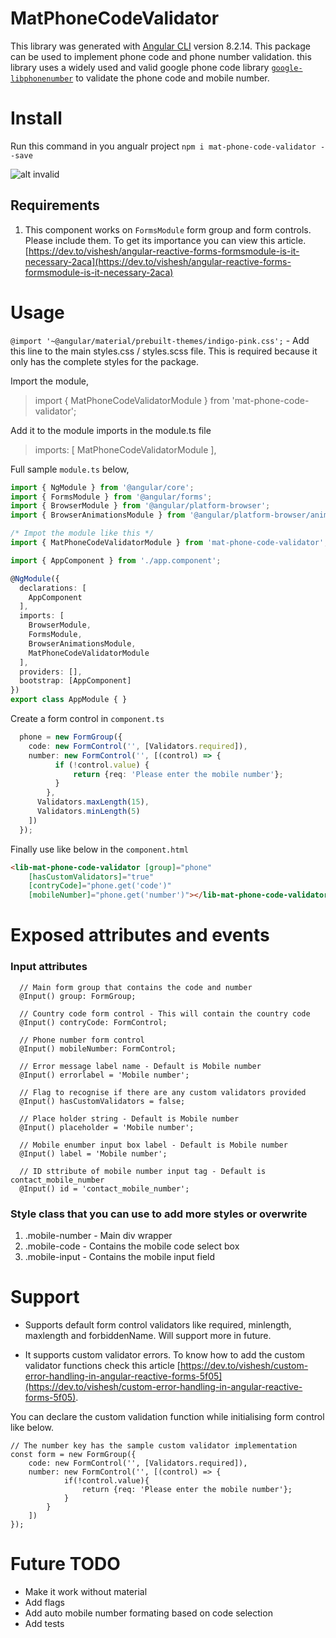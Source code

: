 # MatPhoneCodeValidator

This library was generated with [Angular CLI](https://github.com/angular/angular-cli) version 8.2.14. This package can be used to implement phone code and phone number validation. this library uses a widely used and valid google phone code library [`google-libphonenumber`](https://www.npmjs.com/package/google-libphonenumber) to validate the phone code and mobile number.


# Install

Run this command in you angualr project `npm i mat-phone-code-validator --save`

![alt invalid](https://drive.google.com/file/d/1cX8l8PRuxiXQ8bb-FNwh9OoW-XXaa5fZ/view?usp=sharing)

## Requirements

1. This component works on `FormsModule` form group and form controls. Please include them. To get its importance you can view this article. [https://dev.to/vishesh/angular-reactive-forms-formsmodule-is-it-necessary-2aca](https://dev.to/vishesh/angular-reactive-forms-formsmodule-is-it-necessary-2aca)

# Usage

`@import '~@angular/material/prebuilt-themes/indigo-pink.css';` - Add this line to the main styles.css / styles.scss file. This is required because it only has the complete styles for the package.

Import the module,
> import { MatPhoneCodeValidatorModule } from 'mat-phone-code-validator';

Add it to the module imports in the module.ts file
> imports: [
    MatPhoneCodeValidatorModule
  ],

Full sample `module.ts` below,
```typescript
import { NgModule } from '@angular/core';
import { FormsModule } from '@angular/forms';
import { BrowserModule } from '@angular/platform-browser';
import { BrowserAnimationsModule } from '@angular/platform-browser/animations';

/* Impot the module like this */
import { MatPhoneCodeValidatorModule } from 'mat-phone-code-validator';

import { AppComponent } from './app.component';

@NgModule({
  declarations: [
    AppComponent
  ],
  imports: [
    BrowserModule,
    FormsModule,
    BrowserAnimationsModule,
    MatPhoneCodeValidatorModule
  ],
  providers: [],
  bootstrap: [AppComponent]
})
export class AppModule { }

```
Create a form control in `component.ts`
```typescript
  phone = new FormGroup({
    code: new FormControl('', [Validators.required]),
    number: new FormControl('', [(control) => {
          if (!control.value) {
              return {req: 'Please enter the mobile number'};
          }
        },
      Validators.maxLength(15),
      Validators.minLength(5)
    ])
  });
```
Finally use like below in the `component.html`
```html
<lib-mat-phone-code-validator [group]="phone"
    [hasCustomValidators]="true"
    [contryCode]="phone.get('code')"
    [mobileNumber]="phone.get('number')"></lib-mat-phone-code-validator>
```

# Exposed attributes and events

### Input attributes
```
  // Main form group that contains the code and number
  @Input() group: FormGroup;
  
  // Country code form control - This will contain the country code
  @Input() contryCode: FormControl;
  
  // Phone number form control
  @Input() mobileNumber: FormControl;
  
  // Error message label name - Default is Mobile number
  @Input() errorlabel = 'Mobile number';
  
  // Flag to recognise if there are any custom validators provided
  @Input() hasCustomValidators = false;
  
  // Place holder string - Default is Mobile number
  @Input() placeholder = 'Mobile number';

  // Mobile enumber input box label - Default is Mobile number
  @Input() label = 'Mobile number';
  
  // ID sttribute of mobile number input tag - Default is contact_mobile_number
  @Input() id = 'contact_mobile_number';
```

### Style class that you can use to add more styles or overwrite
1. .mobile-number - Main div wrapper
2. .mobile-code - Contains the mobile code select box
2. .mobile-input - Contains the mobile input field

# Support

* Supports default form control validators like required, minlength, maxlength and forbiddenName. Will support more in future.

* It supports custom validator errors. To know how to add the custom validator functions check this article [https://dev.to/vishesh/custom-error-handling-in-angular-reactive-forms-5f05](https://dev.to/vishesh/custom-error-handling-in-angular-reactive-forms-5f05).

You can declare the custom validation function while initialising form control like below.

```
// The number key has the sample custom validator implementation
const form = new FormGroup({
    code: new FormControl('', [Validators.required]),
    number: new FormControl('', [(control) => {
            if(!control.value){
                return {req: 'Please enter the mobile number'};
            }
        }
    ])
});
```

# Future TODO
* Make it work without material
* Add flags
* Add auto mobile number formating based on code selection
* Add tests
